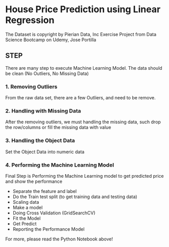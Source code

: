# House Price Prediction using Linear Regression
The Dataset is copyright by Pierian Data, Inc
Exercise Project from Data Science Bootcamp on Udemy, Jose Portilla

## STEP
There are many step to execute Machine Learning Model. The data should be clean (No Outliers, No Missing Data)
### 1. Removing Outliers
From the raw data set, there are a few Outliers, and need to be remove.
### 2. Handling with Missing Data
After the removing outliers, we must handling the missing data, such drop the row/columns or fill the missing data with value
### 3. Handling the Object Data
Set the Object Data into numeric data
### 4. Performing the Machine Learning Model
Final Step is Performing the Machine Learning model to get predicted price and show the performance
- Separate the feature and label
- Do the Train test split (to get training data and testing data)
- Scaling data
- Make a model
- Doing Cross Validation (GridSearchCV)
- Fit the Model
- Get Predict
- Reporting the Performance Model

For more, please read the Python Notebook above!
